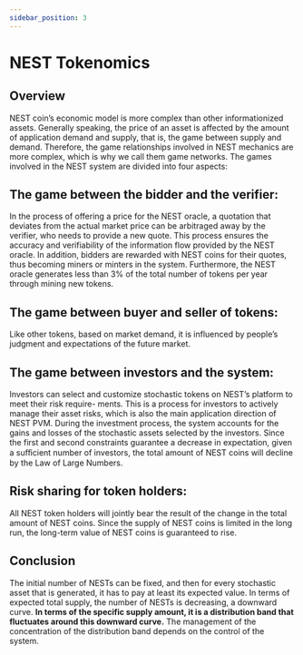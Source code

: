 ```yaml
---
sidebar_position: 3
---
```


# NEST Tokenomics
## Overview
NEST coin’s economic model is more complex than other informationized assets. Generally speaking, the price of an asset is affected by the amount of application demand and supply, that is, the game between supply and demand. Therefore, the game relationships involved in NEST mechanics are more complex, which is why we call them game networks. The games involved in the NEST system are divided into four aspects: 

## The game between the bidder and the verifier:
In the process of offering a price for the NEST oracle, a quotation that deviates from the actual market price can be arbitraged away by the verifier, who needs to provide a new quote. This process ensures the accuracy and verifiability of the information flow provided by the NEST oracle. In addition, bidders are rewarded with NEST coins for their quotes, thus becoming miners or minters in the system. Furthermore, the NEST oracle generates less than 3% of the total number of tokens per year through mining new tokens.

## The game between buyer and seller of tokens: 
Like other tokens, based on market demand, it is influenced by people’s judgment and expectations of the future market.

## The game between investors and the system:
Investors can select and customize stochastic tokens on NEST’s platform to meet their risk require- ments. This is a process for investors to actively manage their asset risks, which is also the main application direction of NEST PVM. During the investment process, the system accounts for the gains and losses of the stochastic assets selected by the investors. Since the first and second constraints guarantee a decrease in expectation, given a suﬀicient number of investors, the total amount of NEST coins will decline by the Law of Large Numbers.

## Risk sharing for token holders: 
All NEST token holders will jointly bear the result of the change in the total amount of NEST coins. Since the supply of NEST coins is limited in the long run, the long-term value of NEST coins is guaranteed to rise.

## Conclusion
The initial number of NESTs can be fixed, and then for every stochastic asset that is generated, it has to pay at least its expected value. In terms of expected total supply, the number of NESTs is decreasing, a downward curve. **In terms of the specific supply amount, it is a distribution band that fluctuates around this downward curve.** The management of the concentration of the distribution band depends on the control of the system.

